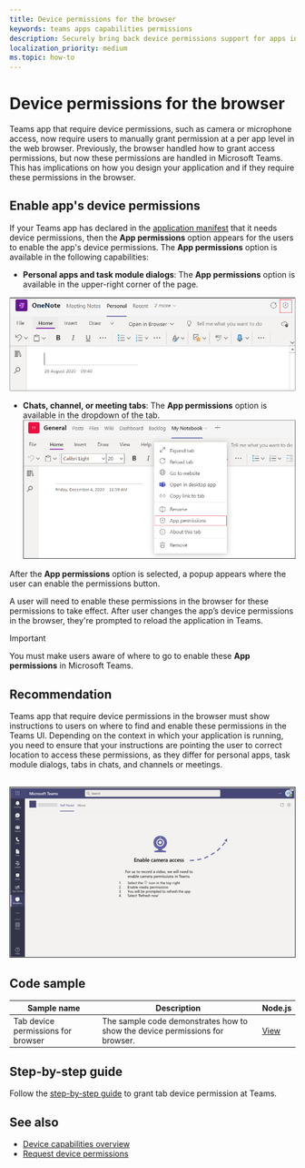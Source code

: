 ```yaml
---
title: Device permissions for the browser
keywords: teams apps capabilities permissions
description: Securely bring back device permissions support for apps in our web client
localization_priority: medium
ms.topic: how-to
---
```


# Device permissions for the browser

Teams app that require device permissions, such as camera or microphone access, now require users to manually grant permission at a per app level in the web browser. Previously, the browser handled how to grant access permissions, but now these permissions are handled in Microsoft Teams. This has implications on how you design your application and if they require these permissions in the browser.

## Enable app's device permissions

If your Teams app has declared in the [application manifest](native-device-permissions.md#specify-permissions) that it needs device permissions, then the **App permissions** option appears for the users to enable the app's device permissions. The **App permissions** option is available in the following capabilities:

* **Personal apps and task module dialogs**: The **App permissions** option is available in the upper-right corner of the page.
<img src="../../assets/images/tabs/apppermissions.png" alt="App permissions button" width="800"/>

* **Chats, channel, or meeting tabs**: The **App permissions** option is available in the dropdown of the tab.
![App permissions drop-down](../../assets/images/tabs/drop-downapppermissions.png)

After the **App permissions** option is selected, a popup appears where the user can enable the permissions button.

A user will need to enable these permissions in the browser for these permissions to take effect. After user changes the app’s device permissions in the browser, they're prompted to reload the application in Teams.

> [!IMPORTANT]
> You must make users aware of where to go to enable these **App permissions** in Microsoft Teams.

## Recommendation

Teams app that require device permissions in the browser must show instructions to users on where to find and enable these permissions in the Teams UI. Depending on the context in which your application is running, you need to ensure that your instructions are pointing the user to correct location to access these permissions, as they differ for personal apps, task module dialogs, tabs in chats, and channels or meetings.

</br>
<img src="../../assets/images/tabs/enable-access.png" alt="Enable camera access" width="800"/>

## Code sample

|Sample name | Description | Node.js |
|----------------|-----------------|--------------|
| Tab device permissions for browser | The sample code demonstrates how to show the device permissions for browser. | [View](https://github.com/OfficeDev/Microsoft-Teams-Samples/tree/main/samples/tab-device-permissions/nodejs) |

## Step-by-step guide

Follow the [step-by-step guide](../../sbs-tab-device-permissions.yml) to grant tab device permission at Teams.

## See also

* [Device capabilities overview](device-capabilities-overview.md)
* [Request device permissions](native-device-permissions.md)

